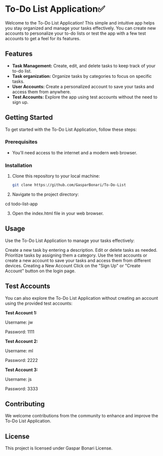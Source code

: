 # To-Do List Application✅

Welcome to the To-Do List Application! This simple and intuitive app helps you stay organized and manage your tasks effectively. 
You can create new accounts to personalize your to-do lists or test the app with a few test accounts to get a feel for its features.

## Features

- **Task Management:** Create, edit, and delete tasks to keep track of your to-do list.
- **Task organization:** Organize tasks by categories to focus on specific tasks.
- **User Accounts:** Create a personalized account to save your tasks and access them from anywhere.
- **Test Accounts:** Explore the app using test accounts without the need to sign up.

## Getting Started

To get started with the To-Do List Application, follow these steps:

### Prerequisites

- You'll need access to the internet and a modern web browser.

### Installation

1. Clone this repository to your local machine:

   ```bash
   git clone https://github.com/GasparBonari/To-Do-List

2. Navigate to the project directory:

  cd todo-list-app

3. Open the index.html file in your web browser.

## Usage
Use the To-Do List Application to manage your tasks effectively:

Create a new task by entering a description.
Edit or delete tasks as needed.
Prioritize tasks by assigning them a category.
Use the test accounts or create a new account to save your tasks and access them from different devices.
Creating a New Account
Click on the "Sign Up" or "Create Account" button on the login page.

## Test Accounts
You can also explore the To-Do List Application without creating an account using the provided test accounts:

**Test Account 1:**

Username: jw

Password: 1111

**Test Account 2:**

Username: ml

Password: 2222

**Test Account 3:**

Username: js

Password: 3333


## Contributing
We welcome contributions from the community to enhance and improve the To-Do List Application.

## License
This project is licensed under Gaspar Bonari License.
